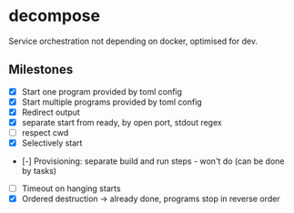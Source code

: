 # decompose
Service orchestration not depending on docker, optimised for dev.


## Milestones

- [x] Start one program provided by toml config
- [x] Start multiple programs provided by toml config
- [x] Redirect output
- [x] separate start from ready, by open port, stdout regex
- [ ] respect cwd
- [x] Selectively start
- [-] Provisioning: separate build and run steps - won't do (can be done by tasks)
- [ ] Timeout on hanging starts
- [x] Ordered destruction -> already done, programs stop in reverse order

